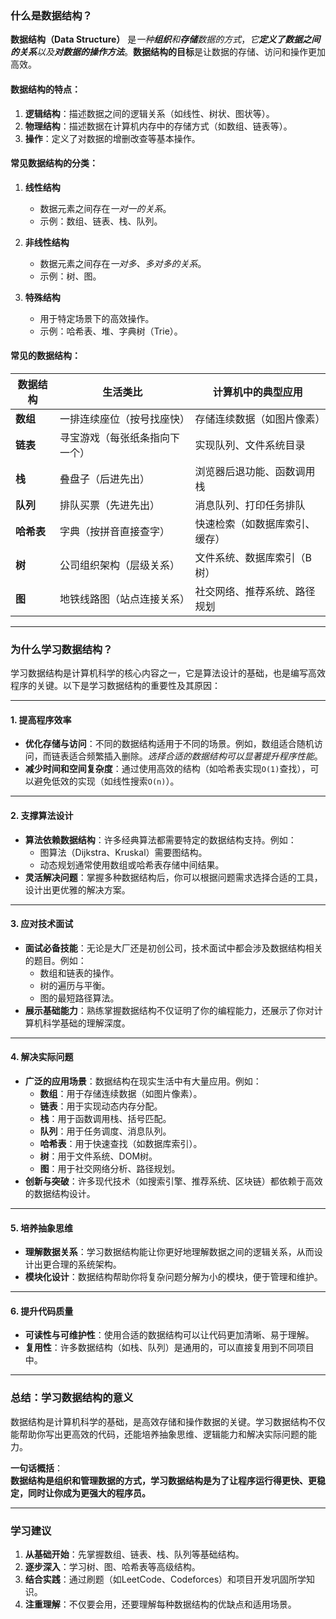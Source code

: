 ### 什么是数据结构？

**数据结构（Data Structure）** 是*一种**组织**和**存储**数据的方式*，*它**定义了数据之间的关系**以及**对数据的操作方法***。**数据结构的目标**是让数据的存储、访问和操作更加高效。

#### 数据结构的特点：
1. **逻辑结构**：描述数据之间的逻辑关系（如线性、树状、图状等）。
2. **物理结构**：描述数据在计算机内存中的存储方式（如数组、链表等）。
3. **操作**：定义了对数据的增删改查等基本操作。

#### 常见数据结构的分类：
1. **线性结构**  
   - 数据元素之间存在*一对一的关系*。  
   - 示例：数组、链表、栈、队列。
   
2. **非线性结构**  
   - 数据元素之间存在*一对多、多对多的关系*。  
   - 示例：树、图。

3. **特殊结构**  
   - 用于特定场景下的高效操作。  
   - 示例：哈希表、堆、字典树（Trie）。

#### 常见的数据结构：

| 数据结构   | 生活类比                       | 计算机中的典型应用             |
| ---------- | ------------------------------ | ------------------------------ |
| **数组**   | 一排连续座位（按号找座快）     | 存储连续数据（如图片像素）     |
| **链表**   | 寻宝游戏（每张纸条指向下一个） | 实现队列、文件系统目录         |
| **栈**     | 叠盘子（后进先出）             | 浏览器后退功能、函数调用栈     |
| **队列**   | 排队买票（先进先出）           | 消息队列、打印任务排队         |
| **哈希表** | 字典（按拼音直接查字）         | 快速检索（如数据库索引、缓存） |
| **树**     | 公司组织架构（层级关系）       | 文件系统、数据库索引（B 树）   |
| **图**     | 地铁线路图（站点连接关系）     | 社交网络、推荐系统、路径规划   |


---

### 为什么学习数据结构？

学习数据结构是计算机科学的核心内容之一，它是算法设计的基础，也是编写高效程序的关键。以下是学习数据结构的重要性及其原因：

---

#### 1. 提高程序效率
- **优化存储与访问**：不同的数据结构适用于不同的场景。例如，数组适合随机访问，而链表适合频繁插入删除。*选择合适的数据结构可以显著提升程序性能*。
- **减少时间和空间复杂度**：通过使用高效的结构（如哈希表实现`O(1)`查找），可以避免低效的实现（如线性搜索`O(n)`）。

---

#### 2. 支撑算法设计
- **算法依赖数据结构**：许多经典算法都需要特定的数据结构支持。例如：
  - 图算法（Dijkstra、Kruskal）需要图结构。
  - 动态规划通常使用数组或哈希表存储中间结果。
- **灵活解决问题**：掌握多种数据结构后，你可以根据问题需求选择合适的工具，设计出更优雅的解决方案。

---

#### 3. 应对技术面试
- **面试必备技能**：无论是大厂还是初创公司，技术面试中都会涉及数据结构相关的题目。例如：
  - 数组和链表的操作。
  - 树的遍历与平衡。
  - 图的最短路径算法。
- **展示基础能力**：熟练掌握数据结构不仅证明了你的编程能力，还展示了你对计算机科学基础的理解深度。

---

#### 4. 解决实际问题
- **广泛的应用场景**：数据结构在现实生活中有大量应用。例如：
  - **数组**：用于存储连续数据（如图片像素）。
  - **链表**：用于实现动态内存分配。
  - **栈**：用于函数调用栈、括号匹配。
  - **队列**：用于任务调度、消息队列。
  - **哈希表**：用于快速查找（如数据库索引）。
  - **树**：用于文件系统、DOM树。
  - **图**：用于社交网络分析、路径规划。
- **创新与突破**：许多现代技术（如搜索引擎、推荐系统、区块链）都依赖于高效的数据结构设计。

---

#### 5. 培养抽象思维
- **理解数据关系**：学习数据结构能让你更好地理解数据之间的逻辑关系，从而设计出更合理的系统架构。
- **模块化设计**：数据结构帮助你将复杂问题分解为小的模块，便于管理和维护。

---

#### 6. 提升代码质量
- **可读性与可维护性**：使用合适的数据结构可以让代码更加清晰、易于理解。
- **复用性**：许多数据结构（如栈、队列）是通用的，可以直接复用到不同项目中。

---

### 总结：学习数据结构的意义
数据结构是计算机科学的基础，是高效存储和操作数据的关键。学习数据结构不仅能帮助你写出更高效的代码，还能培养抽象思维、逻辑能力和解决实际问题的能力。

**一句话概括**：  
**数据结构是组织和管理数据的方式，学习数据结构是为了让程序运行得更快、更稳定，同时让你成为更强大的程序员。**

---

### 学习建议
1. **从基础开始**：先掌握数组、链表、栈、队列等基础结构。
2. **逐步深入**：学习树、图、哈希表等高级结构。
3. **结合实践**：通过刷题（如LeetCode、Codeforces）和项目开发巩固所学知识。
4. **注重理解**：不仅要会用，还要理解每种数据结构的优缺点和适用场景。
